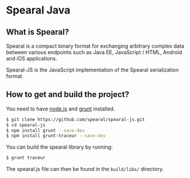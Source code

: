 Spearal Java
============

## What is Spearal?

Spearal is a compact binary format for exchanging arbitrary complex data between various endpoints such as Java EE, JavaScript / HTML, Android and iOS applications.

Spearal-JS is the JavaScript implementation of the Spearal serialization format.

## How to get and build the project?

You need to have [node.js](http://nodejs.org/) and [grunt](http://gruntjs.com/) installed.

````sh
$ git clone https://github.com/spearal/spearal-js.git
$ cd spearal-js
$ npm install grunt --save-dev
$ npm install grunt-traceur --save-dev
````

You can build the spearal library by running:

````sh
$ grunt traceur
````

The spearal.js file can then be found in the `build/libs/` directory.

